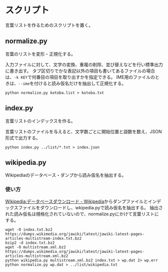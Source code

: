 # スクリプト

言葉リストを作るためのスクリプトを置く。

## normalize.py

言葉のリストを変形・正規化する。

入力ファイルに対して、文字の変換、重複の削除、並び替えなどを行い標準出力に書き出す。
タブ区切りでかな表記以外の項目も書いてあるファイルの場合は、`-k KEY`で何番目の項目を取り出すかを指定できる。
IME用のファイルのときは、`--ime`を付けると読み仮名だけを抽出して正規化する。

```shell
python normalize.py kotoba.list > kotoba.txt
```

## index.py

言葉リストのインデックスを作る。

言葉リストのファイルを与えると、文字数ごとに開始位置と語数を数え、JSON形式で出力する。

```shell
python index.py ../list/*.txt > index.json
```

## wikipedia.py

Wikipediaのデータベース・ダンプから読み仮名を抽出する。

### 使い方

[Wikipedia:データベースダウンロード - Wikipedia](https://ja.wikipedia.org/wiki/Wikipedia:%E3%83%87%E3%83%BC%E3%82%BF%E3%83%99%E3%83%BC%E3%82%B9%E3%83%80%E3%82%A6%E3%83%B3%E3%83%AD%E3%83%BC%E3%83%89)からダンプファイルとインデックスファイルをダウンロードし、wkipedia.pyで読み仮名を抽出する。
抽出された読み仮名は規格化されていないので、normalize.pyにかけて言葉リストにする。

```shell
wget -O index.txt.bz2 https://dumps.wikimedia.org/jawiki/latest/jawiki-latest-pages-articles-multistream-index.txt.bz2
bzip2 -d index.txt.bz2
wget -O multistream.xml.bz2 https://dumps.wikimedia.org/jawiki/latest/jawiki-latest-pages-articles-multistream.xml.bz2
python wikipedia.py multistream.xml.bz2 index.txt > wp.dat 2> wp.err
python normalize.py wp.dat > ../list/wikipedia.txt
```
